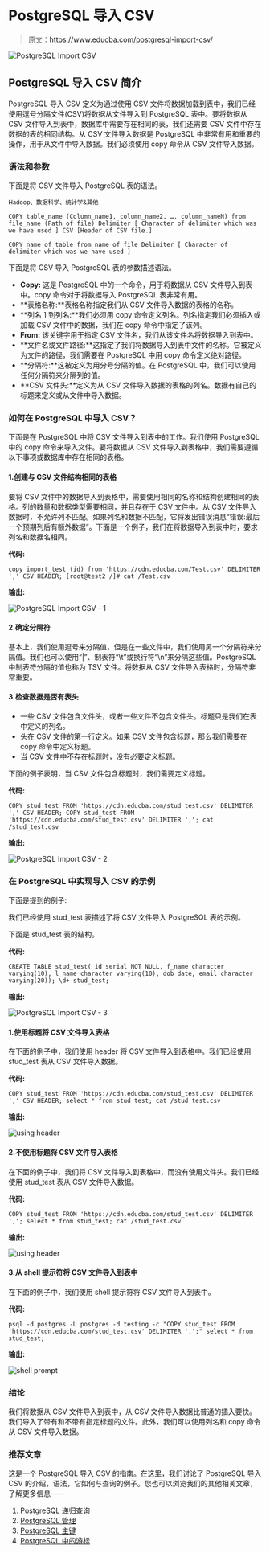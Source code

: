 # PostgreSQL 导入 CSV

> 原文：<https://www.educba.com/postgresql-import-csv/>

![PostgreSQL Import CSV](img/f32240364f576e7d4d3bf48223ad3098.png)



## PostgreSQL 导入 CSV 简介

PostgreSQL 导入 CSV 定义为通过使用 CSV 文件将数据加载到表中，我们已经使用逗号分隔文件(CSV)将数据从文件导入到 PostgreSQL 表中。要将数据从 CSV 文件导入到表中，数据库中需要存在相同的表，我们还需要 CSV 文件中存在数据的表的相同结构。从 CSV 文件导入数据是 PostgreSQL 中非常有用和重要的操作，用于从文件中导入数据。我们必须使用 copy 命令从 CSV 文件导入数据。

### 语法和参数

下面是将 CSV 文件导入 PostgreSQL 表的语法。

<small>Hadoop、数据科学、统计学&其他</small>

`COPY table_name (Column_name1, column_name2, …, column_nameN) from file_name (Path of file) Delimiter [ Character of delimiter which was we have used ] CSV [Header of CSV file.]`

`COPY name_of_table from name_of_file Delimiter [ Character of delimiter which was we have used ]`

下面是将 CSV 导入 PostgreSQL 表的参数描述语法。

*   **Copy:** 这是 PostgreSQL 中的一个命令，用于将数据从 CSV 文件导入到表中。copy 命令对于将数据导入 PostgreSQL 表非常有用。
*   **表格名称:**表格名称指定我们从 CSV 文件导入数据的表格的名称。
*   **列名 1 到列名:**我们必须用 copy 命令定义列名。列名指定我们必须插入或加载 CSV 文件中的数据，我们在 copy 命令中指定了该列。
*   **From:** 该关键字用于指定 CSV 文件名，我们从该文件名将数据导入到表中。
*   **文件名或文件路径:**这指定了我们将数据导入到表中文件的名称。它被定义为文件的路径，我们需要在 PostgreSQL 中用 copy 命令定义绝对路径。
*   **分隔符:**这被定义为用分号分隔的值。在 PostgreSQL 中，我们可以使用任何分隔符来分隔列的值。
*   **CSV 文件头:**定义为从 CSV 文件导入数据的表格的列名。数据有自己的标题来定义或从文件中导入数据。

### 如何在 PostgreSQL 中导入 CSV？

下面是在 PostgreSQL 中将 CSV 文件导入到表中的工作。我们使用 PostgreSQL 中的 copy 命令来导入文件。要将数据从 CSV 文件导入到表格中，我们需要遵循以下事项或数据库中存在相同的表格。

#### 1.创建与 CSV 文件结构相同的表格

要将 CSV 文件中的数据导入到表格中，需要使用相同的名称和结构创建相同的表格。列的数量和数据类型需要相同，并且存在于 CSV 文件中。从 CSV 文件导入数据时，不允许列不匹配。如果列名和数据不匹配，它将发出错误消息“错误:最后一个预期列后有额外数据”。下面是一个例子，我们在将数据导入到表中时，要求列名和数据名相同。

**代码:**

`copy import_test (id) from 'https://cdn.educba.com/Test.csv' DELIMITER ',' CSV HEADER;
[root@test2 /]# cat /Test.csv`

**输出:**

![PostgreSQL Import CSV - 1](img/0cb55e421b2e882858c0617b12660b75.png)



#### 2.确定分隔符

基本上，我们使用逗号来分隔值，但是在一些文件中，我们使用另一个分隔符来分隔值。我们也可以使用“|”、制表符“\t”或换行符“\n”来分隔这些值。PostgreSQL 中制表符分隔的值也称为 TSV 文件。将数据从 CSV 文件导入表格时，分隔符非常重要。

#### 3.检查数据是否有表头

*   一些 CSV 文件包含文件头，或者一些文件不包含文件头。标题只是我们在表中定义的列名。
*   头在 CSV 文件的第一行定义。如果 CSV 文件包含标题，那么我们需要在 copy 命令中定义标题。
*   当 CSV 文件中不存在标题时，没有必要定义标题。

下面的例子表明，当 CSV 文件包含标题时，我们需要定义标题。

**代码:**

`COPY stud_test FROM 'https://cdn.educba.com/stud_test.csv' DELIMITER ',' CSV HEADER;
COPY stud_test FROM 'https://cdn.educba.com/stud_test.csv' DELIMITER ',';
cat /stud_test.csv`

**输出:**

![PostgreSQL Import CSV - 2](img/dfb90afadedeb19d72f1cebc223b8b63.png)



### 在 PostgreSQL 中实现导入 CSV 的示例

下面是提到的例子:

我们已经使用 stud_test 表描述了将 CSV 文件导入 PostgreSQL 表的示例。

下面是 stud_test 表的结构。

**代码:**

`CREATE TABLE stud_test( id serial NOT NULL, f_name character varying(10), l_name character varying(10), dob date, email character varying(20));
\d+ stud_test;`

**输出:**

![PostgreSQL Import CSV - 3](img/c9f7235adf148492ddbd3796992314f8.png)



#### 1.使用标题将 CSV 文件导入表格

在下面的例子中，我们使用 header 将 CSV 文件导入到表格中。我们已经使用 stud_test 表从 CSV 文件导入数据。

**代码:**

`COPY stud_test FROM 'https://cdn.educba.com/stud_test.csv' DELIMITER ',' CSV HEADER;
select * from stud_test;
cat /stud_test.csv`

**输出:**

![using header](img/ce9b9f1e2bc2aaec47540ea1941f177b.png)



#### 2.不使用标题将 CSV 文件导入表格

在下面的例子中，我们将 CSV 文件导入到表格中，而没有使用文件头。我们已经使用 stud_test 表从 CSV 文件导入数据。

**代码:**

`COPY stud_test FROM 'https://cdn.educba.com/stud_test.csv' DELIMITER ',';
select * from stud_test;
cat /stud_test.csv`

**输出:**

![using header](img/77da02a693907867d81e3de471a68173.png)



#### 3.从 shell 提示符将 CSV 文件导入到表中

在下面的例子中，我们使用 shell 提示符将 CSV 文件导入到表中。

**代码:**

`psql -d postgres -U postgres -d testing -c "COPY stud_test FROM 'https://cdn.educba.com/stud_test.csv' DELIMITER ',';"
select * from stud_test;`

**输出:**

![shell prompt](img/f501147056aaa60b162a0b53b13c0270.png)



### 结论

我们将数据从 CSV 文件导入到表中，从 CSV 文件导入数据比普通的插入要快。我们导入了带有和不带有指定标题的文件。此外，我们可以使用列名和 copy 命令从 CSV 文件导入数据。

### 推荐文章

这是一个 PostgreSQL 导入 CSV 的指南。在这里，我们讨论了 PostgreSQL 导入 CSV 的介绍，语法，它如何与查询的例子。您也可以浏览我们的其他相关文章，了解更多信息——

1.  [PostgreSQL 递归查询](https://www.educba.com/postgresql-recursive-query/)
2.  [PostgreSQL 管理](https://www.educba.com/postgresql-administration/)
3.  [PostgreSQL 主键](https://www.educba.com/postgresql-primary-key/)
4.  [PostgreSQL 中的游标](https://www.educba.com/cursors-in-postgresql/)